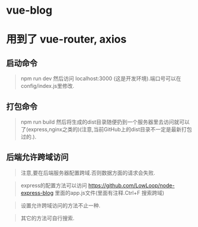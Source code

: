 # vue-blog
# 用到了 vue-router, axios

## 启动命令
> npm run dev 然后访问 localhost:3000 (这是开发环境).端口号可以在 config/index.js里修改.
## 打包命令
> npm run build 然后将生成的dist目录随便扔到一个服务器里去访问就可以了(express,nginx之类的)(注意,当前GitHub上的dist目录不一定是最新打包过的.).
## 后端允许跨域访问
> 注意,要在后端服务器配置跨域.否则数据方面的请求会失败.

> express的配置方法可以访问 https://github.com/LowLoop/node-express-blog 里面的app.js文件(里面有注释.Ctrl+F 搜索跨域)

> 设置允许跨域访问的方法不止一种.

> 其它的方法可自行搜索.
